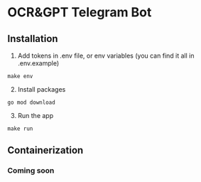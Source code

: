 # OCR&GPT Telegram Bot 
## Installation

1. Add tokens in .env file, or env variables (you can find it all in .env.example)

```commandline
make env
```

2. Install packages

```commandline
go mod download
```

3. Run the app

```commandline
make run
```

## Containerization
### Coming soon

